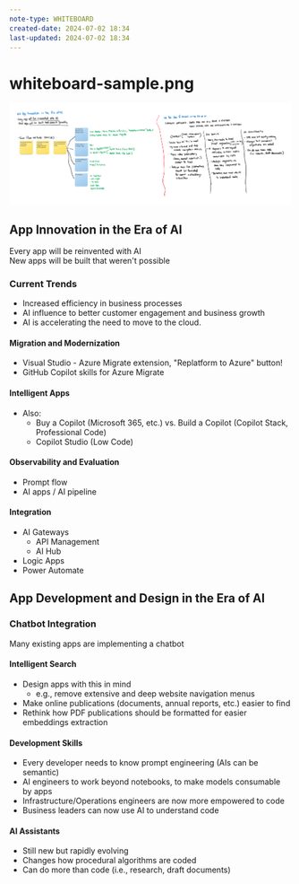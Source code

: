 ```yaml
---
note-type: WHITEBOARD
created-date: 2024-07-02 18:34
last-updated: 2024-07-02 18:34
---
```

# whiteboard-sample.png
![whiteboard-sample.png](../media/whiteboard-sample.png)
## App Innovation in the Era of AI

Every app will be reinvented with AI  
New apps will be built that weren't possible

### Current Trends

- Increased efficiency in business processes
- AI influence to better customer engagement and business growth
- AI is accelerating the need to move to the cloud.

#### Migration and Modernization

- Visual Studio - Azure Migrate extension, "Replatform to Azure" button!
- GitHub Copilot skills for Azure Migrate

#### Intelligent Apps

- Also:
  - Buy a Copilot (Microsoft 365, etc.) vs. Build a Copilot (Copilot Stack, Professional Code)
  - Copilot Studio (Low Code)

#### Observability and Evaluation

- Prompt flow
- AI apps / AI pipeline

#### Integration

- AI Gateways
  - API Management
  - AI Hub
- Logic Apps
- Power Automate

## App Development and Design in the Era of AI

### Chatbot Integration

Many existing apps are implementing a chatbot

#### Intelligent Search

- Design apps with this in mind
  - e.g., remove extensive and deep website navigation menus
- Make online publications (documents, annual reports, etc.) easier to find
- Rethink how PDF publications should be formatted for easier embeddings extraction

#### Development Skills

- Every developer needs to know prompt engineering (AIs can be semantic)
- AI engineers to work beyond notebooks, to make models consumable by apps
- Infrastructure/Operations engineers are now more empowered to code
- Business leaders can now use AI to understand code

#### AI Assistants

- Still new but rapidly evolving
- Changes how procedural algorithms are coded
- Can do more than code (i.e., research, draft documents)